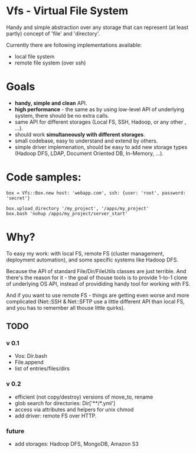 # Vfs - Virtual File System

Handy and simple abstraction over any storage that can represent (at least partly) concept of 'file' and 'directory'.

Currently there are following implementations available:

- local file system
- remote file system (over ssh)

# Goals

- **handy, simple and clean** API.
- **high performance** - the same as by using low-level API of underlying system, there should be no extra calls.
- same API for different storages (Local FS, SSH, Hadoop, or any other , ...).
- should work **simultaneously with different storages**.
- small codebase, easy to understand and extend by others.
- simple driver implemenation, should be easy to add new storage types (Hadoop DFS, LDAP, Document Oriented DB, In-Memory, ...).

# Code samples:

    box = Vfs::Box.new host: 'webapp.com', ssh: {user: 'root', password: 'secret'}

    box.upload_directory '/my_project', '/apps/my_project'
    box.bash 'nohup /apps/my_project/server_start'

# Why?

To easy my work: with local FS, remote FS (cluster management, deployment automation), and some specific systems like Hadoop DFS.

Because the API of standard File/Dir/FileUtils classes are just terrible. And there's the reason for it - the goal of thouse tools
is to provide 1-to-1 clone of underlying OS API, instead of provididing handy tool for working with FS.

And if you want to use remote FS - things are getting even worse and more complicated (Net::SSH & Net::SFTP use a little
different API than local FS, and you has to remember all thouse little quirks).
  
## TODO

### v 0.1


- Vos: Dir.bash
- File.append
- list of entries/files/dirs

### v 0.2

- efficient (not copy/destroy) versions of move_to, rename
- glob search for directories: Dir['**/*.yml']
- access via attributes and helpers for unix chmod
- add driver: remote FS over HTTP.

### future

- add storages: Hadoop DFS, MongoDB, Amazon S3

[rush]: http://github.com/adamwiggins/rush